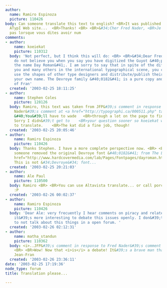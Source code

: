 ```yaml
---
author:
  name: Ramiro Espinoza
  picture: 110426
body: Can someone translate this text to english? <BR>It was published in the French
  ATypI Web site...  <BR>Thanks! <BR> <BR>&#34;Cher Fred Nader, <BR>Je ne vous crois
  pas lorsque vous dites avoir num
comments:
- author:
    name: koeiekat
    picture: 110312
  body: 'Not perfect, but I think this will do: <BR> <BR>&#34;Dear Fred Nader,  <BR>I
    do not believe you when you say you have digitized the Guyot &#40;published under
    the name Day Roman&#41;. I am sorry to say that in spite of the differences between
    you and many others in the international typographical scene, you continue to
    use the shapes of other type designers and distribute/publish their designs under
    your own name. The Devroye family &#40;0182&#41; is a pure copy and manipulation
    of Fran'
  created: '2003-02-25 18:11:25'
- author:
    name: Stephen Coles
    picture: 128126
  body: Ramiro, this text was taken from JFP&#39;s comment in response   <BR>to Fred
    Nader&#39;s comment at <a href="http://typographi.ca/000511.php" target="_blank">Typographica</a>.
    &#40;You&#39;ll have to wade   <BR>through a lot on the page to find it.&#41;
    Sorry I didn&#39;t get to    <BR>your question sooner so koeiekat woun&#39;t have
    to translate.    <BR>The kat did a fine job, though!
  created: '2003-02-25 20:05:46'
- author:
    name: Ramiro Espinoza
    picture: 110426
  body: Thanks Stephen. I have a more complete perspective now. <BR> <BR>BTW, I think
    someone removed the original Devroye font &#40;0182&#41; from The Lab &#40;<a
    href="http://www.hardcovermedia.com/lab/Pages/Fontpages/dayroman.html" target="_blank">http://www.hardcovermedia.com/lab/Pages/Fontpages/dayroman.html</a>&#41;.
    This is not &#34;Devroye&#34; font...
  created: '2003-02-25 20:21:03'
- author:
    name: Ale Paul
    picture: 110500
  body: Ramiro <BR> <BR>You can use Altavista translate... or call porchez by phone
    :P
  created: '2003-02-26 00:02:37'
- author:
    name: Ramiro Espinoza
    picture: 110426
  body: 'Dear Ale: very frecuently I hear comments on piracy and related topics. <BR>IMHO,
    it&#39;s more interesting to debate this issues openly. I don&#39;t see any reason
    to not talk about this things in a open forum. '
  created: '2003-02-26 02:12:31'
- author:
    name: matha_standun
    picture: 110362
  body: <i>..JFP&#39;s comment in response to Fred Nader&#39;s comment at Typographica.</i>
    <BR> <BR>Wow! Now that <i>is</i> a debate! It&#39;s a brave man that&#39;ll tackle
    Jean-Fran
  created: '2003-02-26 23:36:11'
date: '2003-02-25 17:19:36'
node_type: forum
title: Translation please...

---
```

